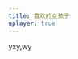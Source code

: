 ```yaml
---
title: 喜欢的女孩子
aplayer: true
---
```


yxy,wy
<meting-js
 id="1496089152"
 server="netease"
 type="song"
 theme="#C20C0C">
</meting-js>